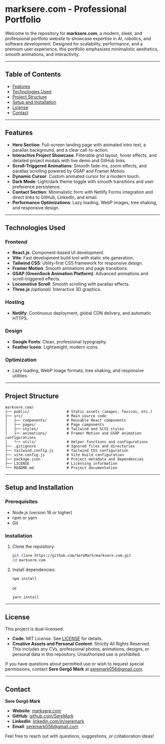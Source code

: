 # marksere.com - Professional Portfolio

Welcome to the repository for **marksere.com**, a modern, sleek, and professional portfolio website to showcase expertise in AI, robotics, and software development. Designed for scalability, performance, and a premium user experience, this portfolio emphasizes minimalistic aesthetics, smooth animations, and interactivity.

---

## **Table of Contents**

- [Features](#features)
- [Technologies Used](#technologies-used)
- [Project Structure](#project-structure)
- [Setup and Installation](#setup-and-installation)
- [License](#license)
- [Contact](#contact)

---

## **Features**

- **Hero Section**: Full-screen landing page with animated intro text, a parallax background, and a clear call-to-action.
- **Interactive Project Showcase**: Filterable grid layout, hover effects, and detailed project modals with live demo and GitHub links.
- **Scroll-Triggered Animations**: Smooth fade-ins, zoom effects, and parallax scrolling powered by GSAP and Framer Motion.
- **Dynamic Cursor**: Custom animated cursor for a modern touch.
- **Dark Mode**: Light/dark theme toggle with smooth transitions and user preference persistence.
- **Contact Section**: Minimalistic form with Netlify Forms integration and direct links to GitHub, LinkedIn, and email.
- **Performance Optimizations**: Lazy loading, WebP images, tree shaking, and responsive design.

---

## **Technologies Used**

### **Frontend**
- **React.js**: Component-based UI development.
- **Vite**: Fast development build tool with static site generation.
- **Tailwind CSS**: Utility-first CSS framework for responsive design.
- **Framer Motion**: Smooth animations and page transitions.
- **GSAP (GreenSock Animation Platform)**: Advanced animations and scroll-triggered effects.
- **Locomotive Scroll**: Smooth scrolling with parallax effects.
- **Three.js** *(optional)*: Interactive 3D graphics.

### **Hosting**
- **Netlify**: Continuous deployment, global CDN delivery, and automatic HTTPS.

### **Design**
- **Google Fonts**: Clean, professional typography.
- **Feather Icons**: Lightweight, modern icons.

### **Optimization**
- Lazy loading, WebP image formats, tree shaking, and responsive utilities.

---

## **Project Structure**

```
marksere.com/
├── public/                 # Static assets (images, favicon, etc.)
├── src/                    # Main source code
│   ├── components/         # Reusable React components
│   ├── pages/              # Page components
│   ├── styles/             # Tailwind and SCSS styles
│   ├── animations/         # Framer Motion and GSAP animation configurations
│   └── utils/              # Helper functions and configurations
├── .gitignore              # Ignored files and directories
├── tailwind.config.js      # Tailwind CSS configuration
├── vite.config.js          # Vite build configuration
├── package.json            # Project metadata and dependencies
├── LICENSE                 # Licensing information
└── README.md               # Project documentation
```

---

## **Setup and Installation**

### **Prerequisites**
- Node.js (version 16 or higher)
- npm or yarn
- Git

### **Installation**
1. Clone the repository:
   ```bash
   git clone https://github.com/SereMark/marksere.com.git
   cd marksere.com
   ```
2. Install dependencies:
   ```bash
   npm install
   ```
   or
   ```bash
   yarn install
   ```

---

## **License**

This project is dual-licensed:
- **Code**: MIT License. See [LICENSE](./LICENSE) for details.
- **Creative Assets and Personal Content**: Strictly All Rights Reserved. This includes any CVs, professional photos, animations, designs, or personal data in this repository. Unauthorized use is prohibited.

If you have questions about permitted use or wish to request special permissions, contact **Sere Gergő Márk** at [seremark056@gmail.com](mailto:seremark056@gmail.com).

---

## **Contact**

**Sere Gergő Márk**  
- **Website**: [marksere.com](https://marksere.com)  
- **GitHub**: [github.com/SereMark](https://github.com/SereMark)  
- **LinkedIn**: [linkedin.com/in/seremark](https://linkedin.com/in/seremark)  
- **Email**: [seremark056@gmail.com](mailto:seremark056@gmail.com)

Feel free to reach out with questions, suggestions, or collaboration ideas!
